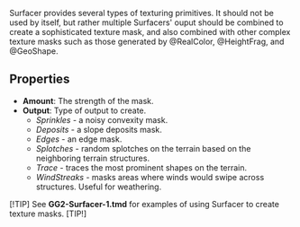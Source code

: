 Surfacer provides several types of texturing primitives. It should not be used by itself, but rather multiple Surfacers' ouput should be combined to create a sophisticated texture mask, and also combined with other complex texture masks such as those generated by @RealColor, @HeightFrag, and @GeoShape.

## Properties

- **Amount**: The strength of the mask.
- **Output**: Type of output to create.
    - *Sprinkles* - a noisy convexity mask.
    - *Deposits* - a slope deposits mask.
    - *Edges* - an edge mask.
    - *Splotches* - random splotches on the terrain based on the neighboring terrain structures.
    - *Trace* - traces the most prominent shapes on the terrain.
    - *WindStreaks* - masks areas where winds would swipe across structures. Useful for weathering.

[!TIP]
See **GG2-Surfacer-1.tmd** for examples of using Surfacer to create texture masks.
[TIP!]